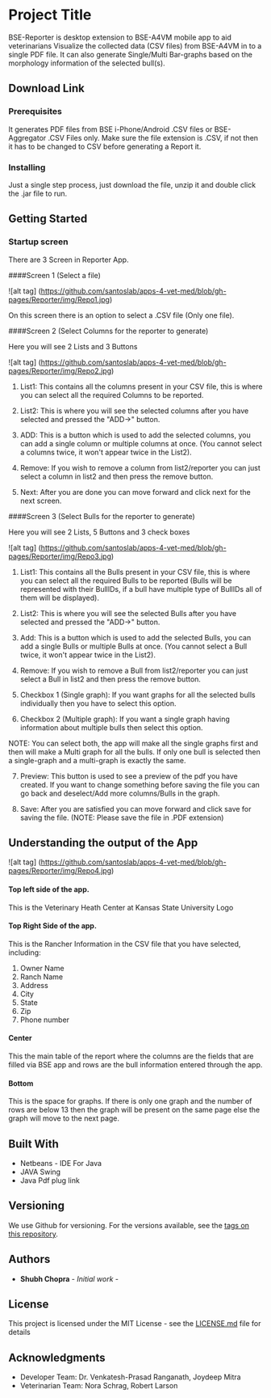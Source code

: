 # Project Title

BSE-Reporter is desktop extension to BSE-A4VM mobile app to aid veterinarians Visualize the collected data (CSV files) from BSE-A4VM in to a single PDF file. It can also generate Single/Multi Bar-graphs based on the morphology information of the selected bull(s).
## Download Link


### Prerequisites

It generates PDF files from BSE i-Phone/Android .CSV files or BSE-Aggregator .CSV Files only.
Make sure the file extension is .CSV, if not then it has to be changed to CSV before generating a Report it.


### Installing

Just a single step process, just download the file, unzip it and double click the .jar file to run.

## Getting Started 

### Startup screen

There are 3 Screen in Reporter App.

####Screen 1 (Select a file)
 
![alt tag] (https://github.com/santoslab/apps-4-vet-med/blob/gh-pages/Reporter/img/Repo1.jpg)

On this screen there is an option to select a .CSV file (Only one file).

####Screen 2 (Select Columns for the reporter to generate)

Here you will see 2 Lists and 3 Buttons

![alt tag] (https://github.com/santoslab/apps-4-vet-med/blob/gh-pages/Reporter/img/Repo2.jpg)

1) List1: This contains all the columns present in your CSV file, this is where you can select all the required Columns to be reported.

2) List2: This is where you will see the selected columns after you have selected and pressed the "ADD->" button.

3) ADD: This is a button which is used to add the selected columns, you can add a single column or multiple columns at once. (You cannot select a columns twice, it won't appear twice in the List2).

4) Remove: If you wish to remove a column from list2/reporter you can just select a column in list2 and then press the remove button.

5) Next: After you are done you can move forward and click next for the next screen.

####Screen 3 (Select Bulls for the reporter to generate)

Here you will see 2 Lists, 5 Buttons and 3 check boxes

![alt tag] (https://github.com/santoslab/apps-4-vet-med/blob/gh-pages/Reporter/img/Repo3.jpg)

1) List1: This contains all the Bulls present in your CSV file, this is where you can select all the required Bulls to be reported (Bulls will be represented with their BullIDs, if a bull have multiple type of BullIDs all of them will be displayed).

2) List2: This is where you will see the selected Bulls after you have selected and pressed the "ADD->" button.

3) Add: This is a button which is used to add the selected Bulls, you can add a single Bulls or multiple Bulls at once. (You cannot select a Bull twice, it won't appear twice in the List2).

4) Remove: If you wish to remove a Bull from list2/reporter you can just select a Bull in list2 and then press the remove button.

5) Checkbox 1 (Single graph): If you want graphs for all the selected bulls individually then you have to select this option.

6) Checkbox 2 (Multiple graph): If you want a single graph having information about multiple bulls then select this option.

NOTE: You can select both, the app will make all the single graphs first and then will make a Multi graph for all the bulls. If only one bull is selected then a single-graph and a multi-graph is exactly the same.

7) Preview: This button is used to see a preview of the pdf you have created. If you want to change something before saving the file you can go back and deselect/Add more columns/Bulls in the graph.

8) Save: After you are satisfied you can move forward and click save for saving the file.
(NOTE: Please save the file in .PDF extension)


## Understanding the output of the App

![alt tag] (https://github.com/santoslab/apps-4-vet-med/blob/gh-pages/Reporter/img/Repo4.jpg)

#### Top left side of the app.
This is the Veterinary Heath Center at Kansas State University Logo

#### Top Right Side of the app.
This is the Rancher Information in the CSV file that you have selected, including:
1. Owner Name
2. Ranch Name
3. Address
4. City
5. State 
6. Zip
7. Phone number

#### Center
This the main table of the report where the columns are the fields that are filled via BSE app and rows are the bull information entered through the app.

#### Bottom

This is the space for graphs. If there is only one graph and the number of rows are below 13 then the graph will be present on the same page else the graph will move to the next page.


## Built With

* Netbeans - IDE For Java
* JAVA Swing 
* Java Pdf plug link

## Versioning

We use Github for versioning. For the versions available, see the [tags on this repository](https://github.com/santoslab/apps-4-vet-med/tree/master/bse-a4vm/Reporter). 

## Authors

* **Shubh Chopra** - *Initial work* -

## License

This project is licensed under the MIT License - see the [LICENSE.md](LICENSE.md) file for details

## Acknowledgments

* Developer Team: Dr. Venkatesh-Prasad Ranganath, Joydeep Mitra
* Veterinarian Team: Nora Schrag, Robert Larson

